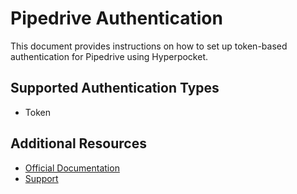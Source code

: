 # Pipedrive Authentication

This document provides instructions on how to set up token-based authentication for Pipedrive using Hyperpocket.

## Supported Authentication Types

- Token

## Additional Resources

- [Official Documentation](https://pipedrive.readme.io/docs)
- [Support](https://support.pipedrive.com) 